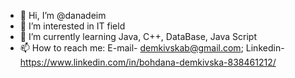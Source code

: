- 👋 Hi, I’m @danadeim
- 👀 I’m interested in IT field
- 🌱 I’m currently learning Java, C++, DataBase, Java Script 
- 📫 How to reach me: E-mail- demkivskab@gmail.com; Linkedin- https://www.linkedin.com/in/bohdana-demkivska-838461212/

<!---
danadeim/danadeim is a ✨ special ✨ repository because its `README.md` (this file) appears on your GitHub profile.
You can click the Preview link to take a look at your changes.
--->
